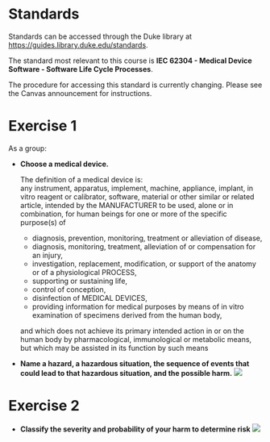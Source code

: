 # Standards

Standards can be accessed through the Duke library at 
<https://guides.library.duke.edu/standards>.

The standard most relevant to this course is 
__IEC 62304 - Medical Device Software - Software Life Cycle Processes__.  

The procedure for accessing this standard is currently changing.  Please see
the Canvas announcement for instructions.


# Exercise 1
As a group:
* __Choose a medical device.__  

  The definition of a medical device is:  
  any instrument, apparatus, implement, machine, appliance, implant, in vitro reagent or
calibrator, software, material or other similar or related article, intended by the MANUFACTURER
to be used, alone or in combination, for human beings for one or more of the specific
purpose(s) of  
   + diagnosis, prevention, monitoring, treatment or alleviation of disease,  
   + diagnosis, monitoring, treatment, alleviation of or compensation for an injury,  
   + investigation, replacement, modification, or support of the anatomy or of a physiological PROCESS,  
   + supporting or sustaining life,  
   + control of conception,  
   + disinfection of MEDICAL DEVICES,  
   + providing information for medical purposes by means of in vitro examination of specimens derived from the human body,
     
  and which does not achieve its primary intended action in or on the human body by
pharmacological, immunological or metabolic means, but which may be assisted in its function
by such means

* __Name a hazard, a hazardous situation, the sequence of events that could
lead to that hazardous situation, and the possible harm.__
![](images/med_standard_1.png)

# Exercise 2
* __Classify the severity and probability of your harm to determine risk__
![](images/risk_evaluation_matrix.jpg)

